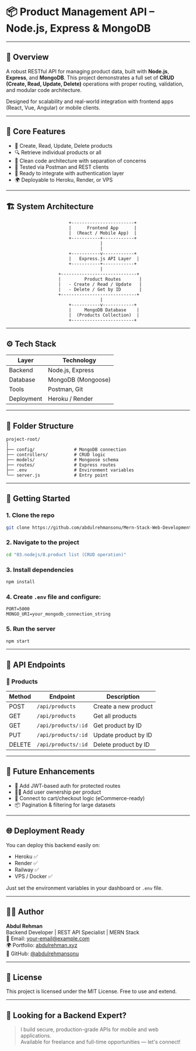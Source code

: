 # 📦 Product Management API – Node.js, Express & MongoDB

---

## 📘 Overview

A robust RESTful API for managing product data, built with **Node.js**, **Express**, and **MongoDB**. This project demonstrates a full set of **CRUD (Create, Read, Update, Delete)** operations with proper routing, validation, and modular code architecture.

Designed for scalability and real-world integration with frontend apps (React, Vue, Angular) or mobile clients.

---

## 🧩 Core Features

- 📄 Create, Read, Update, Delete products
- 🔍 Retrieve individual products or all
- 🧱 Clean code architecture with separation of concerns
- 🧪 Tested via Postman and REST clients
- 🔐 Ready to integrate with authentication layer
- 🌍 Deployable to Heroku, Render, or VPS

---

## 🏗️ System Architecture

```
                        +------------------------+
                        |      Frontend App      |
                        |  (React / Mobile App)  |
                        +-----------+------------+
                                    |
                                    |
                        +-----------v------------+
                        |   Express.js API Layer  |
                        +-----------+------------+
                                    |
                    +-----------------------------+
                    |         Product Routes       |
                    |   - Create / Read / Update   |
                    |   - Delete / Get by ID       |
                    +-----------------------------+
                                    |
                        +-----------v------------+
                        |     MongoDB Database    |
                        |  (Products Collection)  |
                        +------------------------+
```

---

## ⚙️ Tech Stack

| Layer         | Technology        |
|---------------|------------------|
| Backend       | Node.js, Express |
| Database      | MongoDB (Mongoose) |
| Tools         | Postman, Git     |
| Deployment    | Heroku / Render  |

---

## 📁 Folder Structure

```
project-root/
│
├── config/               # MongoDB connection
├── controllers/          # CRUD logic
├── models/               # Mongoose schema
├── routes/               # Express routes
├── .env                  # Environment variables
└── server.js             # Entry point
```

---

## 🚀 Getting Started

### 1. Clone the repo
```bash
git clone https://github.com/abdulrehmansonu/Mern-Stack-Web-Development.git
```

### 2. Navigate to the project
```bash
cd "03.nodejs/8.product list (CRUD operation)"
```

### 3. Install dependencies
```bash
npm install
```

### 4. Create `.env` file and configure:
```env
PORT=5000
MONGO_URI=your_mongodb_connection_string
```

### 5. Run the server
```bash
npm start
```

---

## 🔗 API Endpoints

### 📌 Products

| Method | Endpoint        | Description                |
|--------|------------------|----------------------------|
| POST   | `/api/products`  | Create a new product       |
| GET    | `/api/products`  | Get all products           |
| GET    | `/api/products/:id` | Get product by ID       |
| PUT    | `/api/products/:id` | Update product by ID    |
| DELETE | `/api/products/:id` | Delete product by ID    |

---

## 🔐 Future Enhancements

- 🔑 Add JWT-based auth for protected routes
- 🧑‍💼 Add user ownership per product
- 🛒 Connect to cart/checkout logic (eCommerce-ready)
- 📦 Pagination & filtering for large datasets

---

## 🌐 Deployment Ready

You can deploy this backend easily on:

- Heroku ✅
- Render ✅
- Railway ✅
- VPS / Docker ✅

Just set the environment variables in your dashboard or `.env` file.

---

## 👨‍💻 Author

**Abdul Rehman**  
Backend Developer | REST API Specialist | MERN Stack  
📧 Email: your-email@example.com  
🌍 Portfolio: [abdulrehman.xyz](https://abdulrehman.xyz)  
🐙 GitHub: [@abdulrehmansonu](https://github.com/abdulrehmansonu)

---

## 📄 License

This project is licensed under the MIT License. Free to use and extend.

---

## 🤝 Looking for a Backend Expert?

> I build secure, production-grade APIs for mobile and web applications.  
> Available for freelance and full-time opportunities — let's connect!
